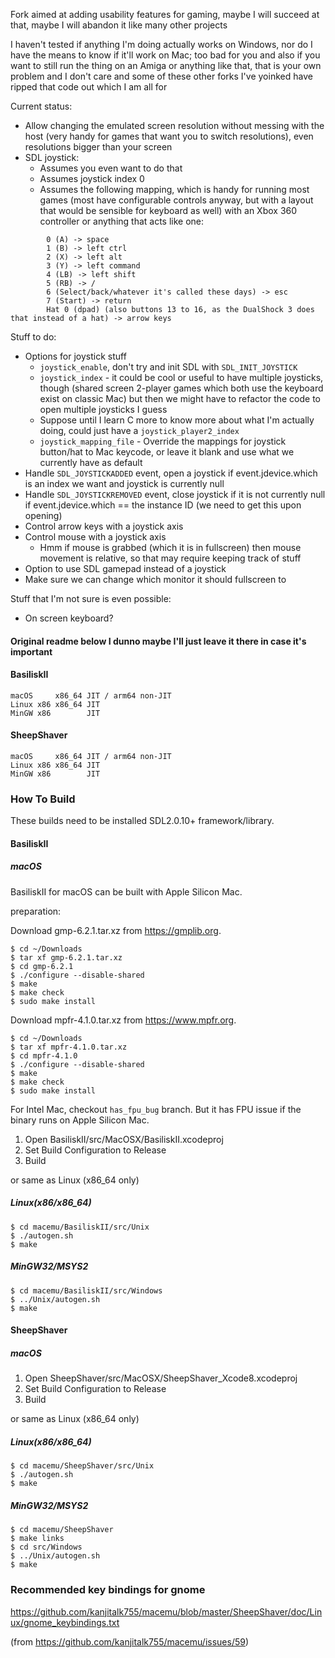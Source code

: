 Fork aimed at adding usability features for gaming, maybe I will succeed at that, maybe I will abandon it like many other projects  

I haven't tested if anything I'm doing actually works on Windows, nor do I have the means to know if it'll work on Mac; too bad for you and also if you want to still run the thing on an Amiga or anything like that, that is your own problem and I don't care and some of these other forks I've yoinked have ripped that code out which I am all for  

Current status:
- Allow changing the emulated screen resolution without messing with the host (very handy for games that want you to switch resolutions), even resolutions bigger than your screen
- SDL joystick:
	- Assumes you even want to do that
	- Assumes joystick index 0
	- Assumes the following mapping, which is handy for running most games (most have configurable controls anyway, but with a layout that would be sensible for keyboard as well) with an Xbox 360 controller or anything that acts like one:
```
		0 (A) -> space
		1 (B) -> left ctrl
		2 (X) -> left alt
		3 (Y) -> left command
		4 (LB) -> left shift
		5 (RB) -> /
		6 (Select/back/whatever it's called these days) -> esc
		7 (Start) -> return
		Hat 0 (dpad) (also buttons 13 to 16, as the DualShock 3 does that instead of a hat) -> arrow keys
```

Stuff to do:
- Options for joystick stuff
	- `joystick_enable`, don't try and init SDL with `SDL_INIT_JOYSTICK`  
	- `joystick_index` - it could be cool or useful to have multiple joysticks, though (shared screen 2-player games which both use the keyboard exist on classic Mac) but then we might have to refactor the code to open multiple joysticks I guess  
	- Suppose until I learn C more to know more about what I'm actually doing, could just have a `joystick_player2_index`  
	- `joystick_mapping_file` - Override the mappings for joystick button/hat to Mac keycode, or leave it blank and use what we currently have as default  
- Handle `SDL_JOYSTICKADDED` event, open a joystick if event.jdevice.which is an index we want and joystick is currently null
- Handle `SDL_JOYSTICKREMOVED` event, close joystick if it is not currently null if event.jdevice.which == the instance ID (we need to get this upon opening)
- Control arrow keys with a joystick axis
- Control mouse with a joystick axis
	- Hmm if mouse is grabbed (which it is in fullscreen) then mouse movement is relative, so that may require keeping track of stuff
- Option to use SDL gamepad instead of a joystick
- Make sure we can change which monitor it should fullscreen to

Stuff that I'm not sure is even possible:
- On screen keyboard?

#### Original readme below I dunno maybe I'll just leave it there in case it's important

#### BasiliskII
```
macOS     x86_64 JIT / arm64 non-JIT
Linux x86 x86_64 JIT
MinGW x86        JIT
```
#### SheepShaver
```
macOS     x86_64 JIT / arm64 non-JIT
Linux x86 x86_64 JIT
MinGW x86        JIT
```
### How To Build
These builds need to be installed SDL2.0.10+ framework/library.
#### BasiliskII
##### macOS
BasiliskII for macOS can be built with Apple Silicon Mac.

preparation:

Download gmp-6.2.1.tar.xz from https://gmplib.org.
```
$ cd ~/Downloads
$ tar xf gmp-6.2.1.tar.xz
$ cd gmp-6.2.1
$ ./configure --disable-shared
$ make
$ make check
$ sudo make install
```
Download mpfr-4.1.0.tar.xz from https://www.mpfr.org.
```
$ cd ~/Downloads
$ tar xf mpfr-4.1.0.tar.xz
$ cd mpfr-4.1.0
$ ./configure --disable-shared
$ make
$ make check
$ sudo make install
```
For Intel Mac, checkout `has_fpu_bug` branch. But it has FPU issue if the binary runs on Apple Silicon Mac.

1. Open BasiliskII/src/MacOSX/BasiliskII.xcodeproj
1. Set Build Configuration to Release
1. Build

or same as Linux (x86_64 only)

##### Linux(x86/x86_64)
```
$ cd macemu/BasiliskII/src/Unix
$ ./autogen.sh
$ make
```
##### MinGW32/MSYS2
```
$ cd macemu/BasiliskII/src/Windows
$ ../Unix/autogen.sh
$ make
```
#### SheepShaver
##### macOS
1. Open SheepShaver/src/MacOSX/SheepShaver_Xcode8.xcodeproj
1. Set Build Configuration to Release
1. Build

or same as Linux (x86_64 only)

##### Linux(x86/x86_64)
```
$ cd macemu/SheepShaver/src/Unix
$ ./autogen.sh
$ make
```
##### MinGW32/MSYS2
```
$ cd macemu/SheepShaver
$ make links
$ cd src/Windows
$ ../Unix/autogen.sh
$ make
```
### Recommended key bindings for gnome
https://github.com/kanjitalk755/macemu/blob/master/SheepShaver/doc/Linux/gnome_keybindings.txt

(from https://github.com/kanjitalk755/macemu/issues/59)
